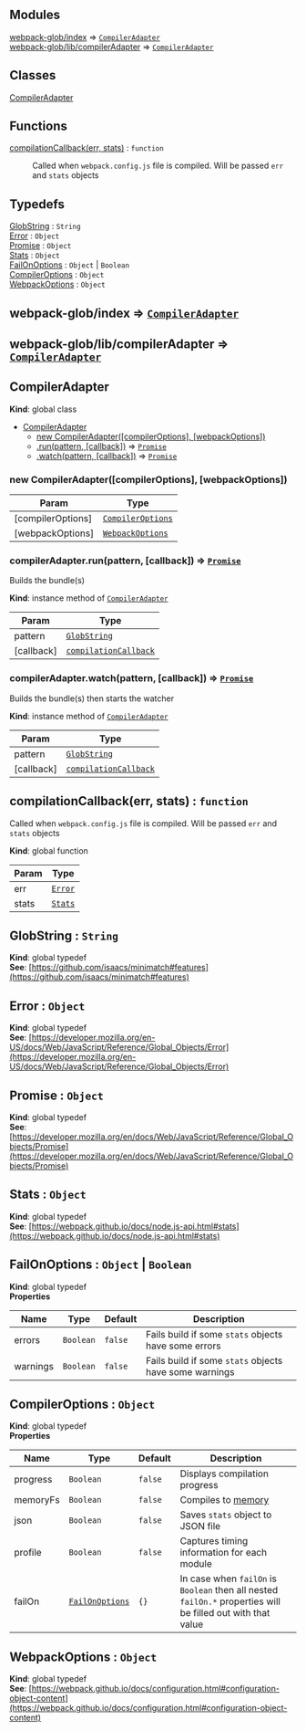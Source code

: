 ## Modules

<dl>
<dt><a href="#module_webpack-glob/index">webpack-glob/index</a> ⇒ <code><a href="#CompilerAdapter">CompilerAdapter</a></code></dt>
<dd></dd>
<dt><a href="#module_webpack-glob/lib/compilerAdapter">webpack-glob/lib/compilerAdapter</a> ⇒ <code><a href="#CompilerAdapter">CompilerAdapter</a></code></dt>
<dd></dd>
</dl>

## Classes

<dl>
<dt><a href="#CompilerAdapter">CompilerAdapter</a></dt>
<dd></dd>
</dl>

## Functions

<dl>
<dt><a href="#compilationCallback">compilationCallback(err, stats)</a> : <code>function</code></dt>
<dd><p>Called when <code>webpack.config.js</code> file is compiled. Will be passed <code>err</code> and <code>stats</code> objects</p>
</dd>
</dl>

## Typedefs

<dl>
<dt><a href="#GlobString">GlobString</a> : <code>String</code></dt>
<dd></dd>
<dt><a href="#Error">Error</a> : <code>Object</code></dt>
<dd></dd>
<dt><a href="#Promise">Promise</a> : <code>Object</code></dt>
<dd></dd>
<dt><a href="#Stats">Stats</a> : <code>Object</code></dt>
<dd></dd>
<dt><a href="#FailOnOptions">FailOnOptions</a> : <code>Object</code> | <code>Boolean</code></dt>
<dd></dd>
<dt><a href="#CompilerOptions">CompilerOptions</a> : <code>Object</code></dt>
<dd></dd>
<dt><a href="#WebpackOptions">WebpackOptions</a> : <code>Object</code></dt>
<dd></dd>
</dl>

<a name="module_webpack-glob/index"></a>
## webpack-glob/index ⇒ <code>[CompilerAdapter](#CompilerAdapter)</code>
<a name="module_webpack-glob/lib/compilerAdapter"></a>
## webpack-glob/lib/compilerAdapter ⇒ <code>[CompilerAdapter](#CompilerAdapter)</code>
<a name="CompilerAdapter"></a>
## CompilerAdapter
**Kind**: global class  

* [CompilerAdapter](#CompilerAdapter)
    * [new CompilerAdapter([compilerOptions], [webpackOptions])](#new_CompilerAdapter_new)
    * [.run(pattern, [callback])](#CompilerAdapter+run) ⇒ <code>[Promise](#Promise)</code>
    * [.watch(pattern, [callback])](#CompilerAdapter+watch) ⇒ <code>[Promise](#Promise)</code>

<a name="new_CompilerAdapter_new"></a>
### new CompilerAdapter([compilerOptions], [webpackOptions])

| Param | Type |
| --- | --- |
| [compilerOptions] | <code>[CompilerOptions](#CompilerOptions)</code> | 
| [webpackOptions] | <code>[WebpackOptions](#WebpackOptions)</code> | 

<a name="CompilerAdapter+run"></a>
### compilerAdapter.run(pattern, [callback]) ⇒ <code>[Promise](#Promise)</code>
Builds the bundle(s)

**Kind**: instance method of <code>[CompilerAdapter](#CompilerAdapter)</code>  

| Param | Type |
| --- | --- |
| pattern | <code>[GlobString](#GlobString)</code> | 
| [callback] | <code>[compilationCallback](#compilationCallback)</code> | 

<a name="CompilerAdapter+watch"></a>
### compilerAdapter.watch(pattern, [callback]) ⇒ <code>[Promise](#Promise)</code>
Builds the bundle(s) then starts the watcher

**Kind**: instance method of <code>[CompilerAdapter](#CompilerAdapter)</code>  

| Param | Type |
| --- | --- |
| pattern | <code>[GlobString](#GlobString)</code> | 
| [callback] | <code>[compilationCallback](#compilationCallback)</code> | 

<a name="compilationCallback"></a>
## compilationCallback(err, stats) : <code>function</code>
Called when `webpack.config.js` file is compiled. Will be passed `err` and `stats` objects

**Kind**: global function  

| Param | Type |
| --- | --- |
| err | <code>[Error](#Error)</code> | 
| stats | <code>[Stats](#Stats)</code> | 

<a name="GlobString"></a>
## GlobString : <code>String</code>
**Kind**: global typedef  
**See**: [https://github.com/isaacs/minimatch#features](https://github.com/isaacs/minimatch#features)  
<a name="Error"></a>
## Error : <code>Object</code>
**Kind**: global typedef  
**See**: [https://developer.mozilla.org/en-US/docs/Web/JavaScript/Reference/Global_Objects/Error](https://developer.mozilla.org/en-US/docs/Web/JavaScript/Reference/Global_Objects/Error)  
<a name="Promise"></a>
## Promise : <code>Object</code>
**Kind**: global typedef  
**See**: [https://developer.mozilla.org/en/docs/Web/JavaScript/Reference/Global_Objects/Promise](https://developer.mozilla.org/en/docs/Web/JavaScript/Reference/Global_Objects/Promise)  
<a name="Stats"></a>
## Stats : <code>Object</code>
**Kind**: global typedef  
**See**: [https://webpack.github.io/docs/node.js-api.html#stats](https://webpack.github.io/docs/node.js-api.html#stats)  
<a name="FailOnOptions"></a>
## FailOnOptions : <code>Object</code> &#124; <code>Boolean</code>
**Kind**: global typedef  
**Properties**

| Name | Type | Default | Description |
| --- | --- | --- | --- |
| errors | <code>Boolean</code> | <code>false</code> | Fails build if some `stats` objects have some errors |
| warnings | <code>Boolean</code> | <code>false</code> | Fails build if some `stats` objects have some warnings |

<a name="CompilerOptions"></a>
## CompilerOptions : <code>Object</code>
**Kind**: global typedef  
**Properties**

| Name | Type | Default | Description |
| --- | --- | --- | --- |
| progress | <code>Boolean</code> | <code>false</code> | Displays compilation progress |
| memoryFs | <code>Boolean</code> | <code>false</code> | Compiles to [memory](https://webpack.github.io/docs/node.js-api.html#compile-to-memory) |
| json | <code>Boolean</code> | <code>false</code> | Saves `stats` object to JSON file |
| profile | <code>Boolean</code> | <code>false</code> | Captures timing information for each module |
| failOn | <code>[FailOnOptions](#FailOnOptions)</code> | <code>{}</code> | In case when `failOn` is `Boolean` then all nested `failOn.*` properties will be filled out with that value |

<a name="WebpackOptions"></a>
## WebpackOptions : <code>Object</code>
**Kind**: global typedef  
**See**: [https://webpack.github.io/docs/configuration.html#configuration-object-content](https://webpack.github.io/docs/configuration.html#configuration-object-content)  

